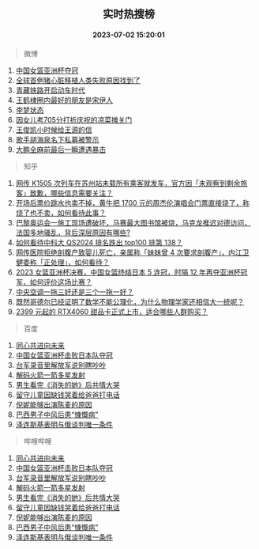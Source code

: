 <div align="center"><h2>实时热搜榜</h2><h4>2023-07-02 15:20:01</h4></div>

> 微博  

1. [中国女篮亚洲杯夺冠](https://s.weibo.com/weibo?q=%23%E4%B8%AD%E5%9B%BD%E5%A5%B3%E7%AF%AE%E4%BA%9A%E6%B4%B2%E6%9D%AF%E5%A4%BA%E5%86%A0%23&t=31&band_rank=1&Refer=top)<br />
2. [全球首例猪心脏移植人类失败原因找到了](https://s.weibo.com/weibo?q=%23%E5%85%A8%E7%90%83%E9%A6%96%E4%BE%8B%E7%8C%AA%E5%BF%83%E8%84%8F%E7%A7%BB%E6%A4%8D%E4%BA%BA%E7%B1%BB%E5%A4%B1%E8%B4%A5%E5%8E%9F%E5%9B%A0%E6%89%BE%E5%88%B0%E4%BA%86%23&t=31&band_rank=2&Refer=top)<br />
3. [青藏铁路开启动车时代](https://s.weibo.com/weibo?q=%23%E9%9D%92%E8%97%8F%E9%93%81%E8%B7%AF%E5%BC%80%E5%90%AF%E5%8A%A8%E8%BD%A6%E6%97%B6%E4%BB%A3%23&t=31&band_rank=3&Refer=top)<br />
4. [王鹤棣圈内最好的朋友是宋伊人](https://s.weibo.com/weibo?q=%23%E7%8E%8B%E9%B9%A4%E6%A3%A3%E5%9C%88%E5%86%85%E6%9C%80%E5%A5%BD%E7%9A%84%E6%9C%8B%E5%8F%8B%E6%98%AF%E5%AE%8B%E4%BC%8A%E4%BA%BA%23&t=31&band_rank=4&Refer=top)<br />
5. [李梦状态](https://s.weibo.com/weibo?q=%E6%9D%8E%E6%A2%A6%E7%8A%B6%E6%80%81&t=31&band_rank=5&Refer=top)<br />
6. [因女儿考705分打折庆祝的凉菜摊关门](https://s.weibo.com/weibo?q=%23%E5%9B%A0%E5%A5%B3%E5%84%BF%E8%80%83705%E5%88%86%E6%89%93%E6%8A%98%E5%BA%86%E7%A5%9D%E7%9A%84%E5%87%89%E8%8F%9C%E6%91%8A%E5%85%B3%E9%97%A8%23&t=31&band_rank=6&Refer=top)<br />
7. [王俊凯小时候给王源的信](https://s.weibo.com/weibo?q=%23%E7%8E%8B%E4%BF%8A%E5%87%AF%E5%B0%8F%E6%97%B6%E5%80%99%E7%BB%99%E7%8E%8B%E6%BA%90%E7%9A%84%E4%BF%A1%23&t=31&band_rank=7&Refer=top)<br />
8. [歌手胡海泉名下私募被警示](https://s.weibo.com/weibo?q=%23%E6%AD%8C%E6%89%8B%E8%83%A1%E6%B5%B7%E6%B3%89%E5%90%8D%E4%B8%8B%E7%A7%81%E5%8B%9F%E8%A2%AB%E8%AD%A6%E7%A4%BA%23&t=31&band_rank=8&Refer=top)<br />
9. [大鹏全麻前最后一瞬遭遇暴击](https://s.weibo.com/weibo?q=%23%E5%A4%A7%E9%B9%8F%E5%85%A8%E9%BA%BB%E5%89%8D%E6%9C%80%E5%90%8E%E4%B8%80%E7%9E%AC%E9%81%AD%E9%81%87%E6%9A%B4%E5%87%BB%23&t=31&band_rank=9&Refer=top)<br />

> 知乎  

1. [网传 K1505 次列车在苏州站未载所有乘客就发车，官方因「未观察到剩余旅客」致歉，哪些信息需要关注？](https://www.zhihu.com/question/609806278)<br />
2. [开场后票价跳水也卖不掉，黄牛把 1700 元的周杰伦演唱会门票直接烧了，称烧了也不卖，如何看待此事？](https://www.zhihu.com/question/609780283)<br />
3. [巴黎奥运会一施工现场遭破坏，马赛最大图书馆被烧，马克龙推迟对德访问，法国多地骚乱，背后深层原因有哪些?](https://www.zhihu.com/question/609892911)<br />
4. [如何看待中科大 QS2024 排名跌出 top100 排第 138？](https://www.zhihu.com/question/609135032)<br />
5. [网传医院拒绝剖腹产致婴儿死亡，亲属称「妹妹曾 4 次要求剖腹产」，内江卫健委称「正处理」，如何看待？](https://www.zhihu.com/question/609391116)<br />
6. [2023 女篮亚洲杯决赛，中国女篮终结日本 5 连冠，时隔 12 年再夺亚洲杯冠军，如何评价这场比赛？](https://www.zhihu.com/question/609920757)<br />
7. [中央空调一拖三好还是三个一拖一好？](https://www.zhihu.com/question/524987232)<br />
8. [既然哥德尔已经证明了数学不能公理化，为什么物理学家还相信大一统呢？](https://www.zhihu.com/question/28078123)<br />
9. [2399 元起的 RTX4060 甜品卡正式上市，适合哪些人群购买？](https://www.zhihu.com/question/609280591)<br />

> 百度  

1. [同心共进向未来](https://www.baidu.com/s?wd=%E5%90%8C%E5%BF%83%E5%85%B1%E8%BF%9B%E5%90%91%E6%9C%AA%E6%9D%A5&sa=fyb_news&rsv_dl=fyb_news)<br />
2. [中国女篮亚洲杯击败日本队夺冠](https://www.baidu.com/s?wd=%E4%B8%AD%E5%9B%BD%E5%A5%B3%E7%AF%AE%E4%BA%9A%E6%B4%B2%E6%9D%AF%E5%87%BB%E8%B4%A5%E6%97%A5%E6%9C%AC%E9%98%9F%E5%A4%BA%E5%86%A0&sa=fyb_news&rsv_dl=fyb_news)<br />
3. [台军录音里解放军说别瞎吵吵](https://www.baidu.com/s?wd=%E5%8F%B0%E5%86%9B%E5%BD%95%E9%9F%B3%E9%87%8C%E8%A7%A3%E6%94%BE%E5%86%9B%E8%AF%B4%E5%88%AB%E7%9E%8E%E5%90%B5%E5%90%B5&sa=fyb_news&rsv_dl=fyb_news)<br />
4. [解码火箭一箭多星发射](https://www.baidu.com/s?wd=%E8%A7%A3%E7%A0%81%E7%81%AB%E7%AE%AD%E4%B8%80%E7%AE%AD%E5%A4%9A%E6%98%9F%E5%8F%91%E5%B0%84&sa=fyb_news&rsv_dl=fyb_news)<br />
5. [男生看完《消失的她》后共情大哭](https://www.baidu.com/s?wd=%E7%94%B7%E7%94%9F%E7%9C%8B%E5%AE%8C%E3%80%8A%E6%B6%88%E5%A4%B1%E7%9A%84%E5%A5%B9%E3%80%8B%E5%90%8E%E5%85%B1%E6%83%85%E5%A4%A7%E5%93%AD&sa=fyb_news&rsv_dl=fyb_news)<br />
6. [留守儿童因缺钱哭着给爸爸打电话](https://www.baidu.com/s?wd=%E7%95%99%E5%AE%88%E5%84%BF%E7%AB%A5%E5%9B%A0%E7%BC%BA%E9%92%B1%E5%93%AD%E7%9D%80%E7%BB%99%E7%88%B8%E7%88%B8%E6%89%93%E7%94%B5%E8%AF%9D&sa=fyb_news&rsv_dl=fyb_news)<br />
7. [倪妮能够出演陈麦的原因](https://www.baidu.com/s?wd=%E5%80%AA%E5%A6%AE%E8%83%BD%E5%A4%9F%E5%87%BA%E6%BC%94%E9%99%88%E9%BA%A6%E7%9A%84%E5%8E%9F%E5%9B%A0&sa=fyb_news&rsv_dl=fyb_news)<br />
8. [巴西男子中风后患“慷慨病”](https://www.baidu.com/s?wd=%E5%B7%B4%E8%A5%BF%E7%94%B7%E5%AD%90%E4%B8%AD%E9%A3%8E%E5%90%8E%E6%82%A3%E2%80%9C%E6%85%B7%E6%85%A8%E7%97%85%E2%80%9D&sa=fyb_news&rsv_dl=fyb_news)<br />
9. [泽连斯基表明与俄谈判唯一条件](https://www.baidu.com/s?wd=%E6%B3%BD%E8%BF%9E%E6%96%AF%E5%9F%BA%E8%A1%A8%E6%98%8E%E4%B8%8E%E4%BF%84%E8%B0%88%E5%88%A4%E5%94%AF%E4%B8%80%E6%9D%A1%E4%BB%B6&sa=fyb_news&rsv_dl=fyb_news)<br />

> 哔哩哔哩  

1. [同心共进向未来](https://www.baidu.com/s?wd=%E5%90%8C%E5%BF%83%E5%85%B1%E8%BF%9B%E5%90%91%E6%9C%AA%E6%9D%A5&sa=fyb_news&rsv_dl=fyb_news)<br />
2. [中国女篮亚洲杯击败日本队夺冠](https://www.baidu.com/s?wd=%E4%B8%AD%E5%9B%BD%E5%A5%B3%E7%AF%AE%E4%BA%9A%E6%B4%B2%E6%9D%AF%E5%87%BB%E8%B4%A5%E6%97%A5%E6%9C%AC%E9%98%9F%E5%A4%BA%E5%86%A0&sa=fyb_news&rsv_dl=fyb_news)<br />
3. [台军录音里解放军说别瞎吵吵](https://www.baidu.com/s?wd=%E5%8F%B0%E5%86%9B%E5%BD%95%E9%9F%B3%E9%87%8C%E8%A7%A3%E6%94%BE%E5%86%9B%E8%AF%B4%E5%88%AB%E7%9E%8E%E5%90%B5%E5%90%B5&sa=fyb_news&rsv_dl=fyb_news)<br />
4. [解码火箭一箭多星发射](https://www.baidu.com/s?wd=%E8%A7%A3%E7%A0%81%E7%81%AB%E7%AE%AD%E4%B8%80%E7%AE%AD%E5%A4%9A%E6%98%9F%E5%8F%91%E5%B0%84&sa=fyb_news&rsv_dl=fyb_news)<br />
5. [男生看完《消失的她》后共情大哭](https://www.baidu.com/s?wd=%E7%94%B7%E7%94%9F%E7%9C%8B%E5%AE%8C%E3%80%8A%E6%B6%88%E5%A4%B1%E7%9A%84%E5%A5%B9%E3%80%8B%E5%90%8E%E5%85%B1%E6%83%85%E5%A4%A7%E5%93%AD&sa=fyb_news&rsv_dl=fyb_news)<br />
6. [留守儿童因缺钱哭着给爸爸打电话](https://www.baidu.com/s?wd=%E7%95%99%E5%AE%88%E5%84%BF%E7%AB%A5%E5%9B%A0%E7%BC%BA%E9%92%B1%E5%93%AD%E7%9D%80%E7%BB%99%E7%88%B8%E7%88%B8%E6%89%93%E7%94%B5%E8%AF%9D&sa=fyb_news&rsv_dl=fyb_news)<br />
7. [倪妮能够出演陈麦的原因](https://www.baidu.com/s?wd=%E5%80%AA%E5%A6%AE%E8%83%BD%E5%A4%9F%E5%87%BA%E6%BC%94%E9%99%88%E9%BA%A6%E7%9A%84%E5%8E%9F%E5%9B%A0&sa=fyb_news&rsv_dl=fyb_news)<br />
8. [巴西男子中风后患“慷慨病”](https://www.baidu.com/s?wd=%E5%B7%B4%E8%A5%BF%E7%94%B7%E5%AD%90%E4%B8%AD%E9%A3%8E%E5%90%8E%E6%82%A3%E2%80%9C%E6%85%B7%E6%85%A8%E7%97%85%E2%80%9D&sa=fyb_news&rsv_dl=fyb_news)<br />
9. [泽连斯基表明与俄谈判唯一条件](https://www.baidu.com/s?wd=%E6%B3%BD%E8%BF%9E%E6%96%AF%E5%9F%BA%E8%A1%A8%E6%98%8E%E4%B8%8E%E4%BF%84%E8%B0%88%E5%88%A4%E5%94%AF%E4%B8%80%E6%9D%A1%E4%BB%B6&sa=fyb_news&rsv_dl=fyb_news)<br />
